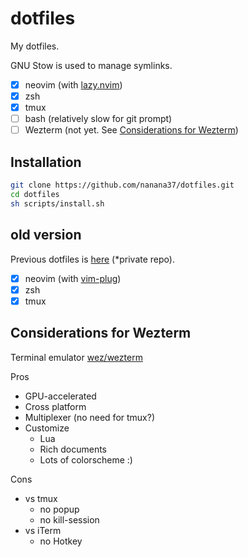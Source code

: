 # dotfiles

My dotfiles.

GNU Stow is used to manage symlinks.

- [x] neovim (with [lazy.nvim](https://github.com/folke/lazy.nvim))
- [x] zsh
- [x] tmux
- [ ] bash (relatively slow for git prompt)
- [ ] Wezterm (not yet. See [Considerations for Wezterm](#considerations-for-wezterm))

## Installation

```bash
git clone https://github.com/nanana37/dotfiles.git
cd dotfiles
sh scripts/install.sh
```

## old version

Previous dotfiles is [here](https://github.com/nanana37/old-dotfiles) (*private repo).

- [x] neovim (with [vim-plug](https://github.com/junegunn/vim-plug))
- [x] zsh
- [x] tmux

## Considerations for Wezterm

Terminal emulator
[wez/wezterm](https://github.com/wez/wezterm)

Pros

- GPU-accelerated
- Cross platform
- Multiplexer (no need for tmux?)
- Customize
  - Lua
  - Rich documents
  - Lots of colorscheme :)

Cons

- vs tmux
  - no popup
  - no kill-session
- vs iTerm
  - no Hotkey
